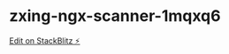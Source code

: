 # zxing-ngx-scanner-1mqxq6

[Edit on StackBlitz ⚡️](https://stackblitz.com/edit/zxing-ngx-scanner-1mqxq6)